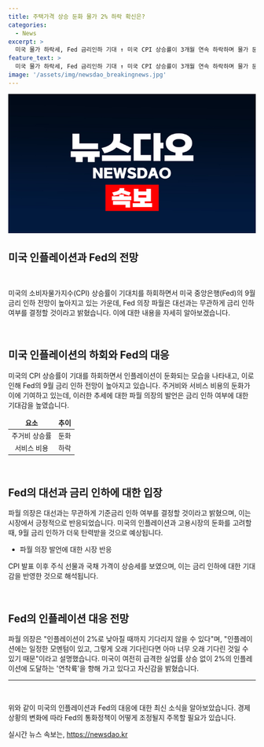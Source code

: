 ```yaml
---
title: 주택가격 상승 둔화 물가 2% 하락 확신은?
categories:
  - News
excerpt: >
  미국 물가 하락세, Fed 금리인하 기대 ↑ 미국 CPI 상승률이 3개월 연속 하락하며 물가 둔화 전망. 주택 및 서비스 비용 하락, 금리 인하 지지 강화. Fed 의장 대선과 무관, 2% 물가상승률 기다리지 않을 수도 발언. 인플레이션과 고용시장 악화로 9월 금리 인하 가능성. 파월은 중세문정 초점, 인플레이션 완화 가능성 언급. Fed의 인플레이션 목표치 달성에 대한 자신감 및 경제안정성 강조.
feature_text: >
  미국 물가 하락세, Fed 금리인하 기대 ↑ 미국 CPI 상승률이 3개월 연속 하락하며 물가 둔화 전망. 주택 및 서비스 비용 하락, 금리 인하 지지 강화. Fed 의장 대선과 무관, 2% 물가상승률 기다리지 않을 수도 발언. 인플레이션과 고용시장 악화로 9월 금리 인하 가능성. 파월은 중세문정 초점, 인플레이션 완화 가능성 언급. Fed의 인플레이션 목표치 달성에 대한 자신감 및 경제안정성 강조.
image: '/assets/img/newsdao_breakingnews.jpg'
---
```


<p><img src="/assets/img/newsdao_breakingnews.jpg" alt="cryptoinkorea 속보" /></p>

<h2 data-ke-size="size24">미국 인플레이션과 Fed의 전망</h2>

<p data-ke-size="size16">&nbsp;</p>

<p>미국의 소비자물가지수(CPI) 상승률이 기대치를 하회하면서 미국 중앙은행(Fed)의 9월 금리 인하 전망이 높아지고 있는 가운데, Fed 의장 파월은 대선과는 무관하게 금리 인하 여부를 결정할 것이라고 밝혔습니다. 이에 대한 내용을 자세히 알아보겠습니다.</p>

<p data-ke-size="size16">&nbsp;</p>

<h2 data-ke-size="size26">미국 인플레이션의 하회와 Fed의 대응</h2>

<p data-ke-size="size16">미국의 CPI 상승률이 기대를 하회하면서 인플레이션이 둔화되는 모습을 나타내고, 이로 인해 Fed의 9월 금리 인하 전망이 높아지고 있습니다. 주거비와 서비스 비용의 둔화가 이에 기여하고 있는데, 이러한 추세에 대한 파월 의장의 발언은 금리 인하 여부에 대한 기대감을 높였습니다.</p>

<table>
<thead>
<tr>
<td style="text-align: center; height: 17px;"><b>요소</b></td>
<td style="text-align: center; height: 17px;"><b>추이</b></td>
</tr>
</thead>
<tbody>
<tr>
<td style="text-align: center; height: 17px;">주거비 상승률</td>
<td style="text-align: center; height: 17px;">둔화</td>
</tr>
<tr>
<td style="text-align: center; height: 17px;">서비스 비용</td>
<td style="text-align: center; height: 17px;">하락</td>
</tr>
</tbody>
</table>

<p data-ke-size="size16">&nbsp;</p>

<h2 data-ke-size="size26">Fed의 대선과 금리 인하에 대한 입장</h2>

<p data-ke-size="size16">파월 의장은 대선과는 무관하게 기준금리 인하 여부를 결정할 것이라고 밝혔으며, 이는 시장에서 긍정적으로 반응되었습니다. 미국의 인플레이션과 고용시장의 둔화를 고려할 때, 9월 금리 인하가 더욱 탄력받을 것으로 예상됩니다.</p>

<ul>
<li>파월 의장 발언에 대한 시장 반응</li>
</ul>

<p data-ke-size="size16">CPI 발표 이후 주식 선물과 국채 가격이 상승세를 보였으며, 이는 금리 인하에 대한 기대감을 반영한 것으로 해석됩니다.</p>

<p data-ke-size="size16">&nbsp;</p>

<h2 data-ke-size="size26">Fed의 인플레이션 대응 전망</h2>

<p data-ke-size="size16">파월 의장은 "인플레이션이 2%로 낮아질 때까지 기다리지 않을 수 있다"며, "인플레이션에는 일정한 모멘텀이 있고, 그렇게 오래 기다린다면 아마 너무 오래 기다린 것일 수 있기 때문"이라고 설명했습니다. 미국이 여전히 급격한 실업률 상승 없이 2%의 인플레이션에 도달하는 '연착륙'을 향해 가고 있다고 자신감을 밝혔습니다.</p>

<hr>

<p data-ke-size="size16">&nbsp;</p>

<p>위와 같이 미국의 인플레이션과 Fed의 대응에 대한 최신 소식을 알아보았습니다. 경제 상황의 변화에 따라 Fed의 통화정책이 어떻게 조정될지 주목할 필요가 있습니다.</p>
실시간 뉴스 속보는, <a href="https://newsdao.kr" rel="dofollow">https://newsdao.kr</a>


